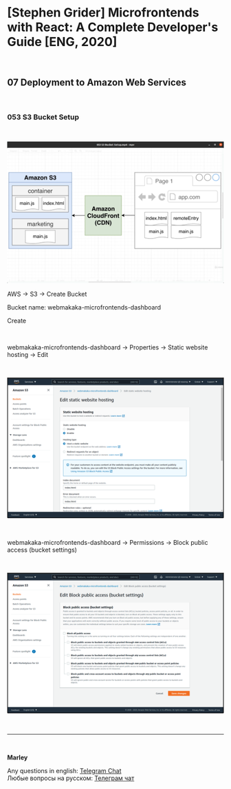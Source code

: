 # [Stephen Grider] Microfrontends with React: A Complete Developer's Guide [ENG, 2020]

<br/>

## 07 Deployment to Amazon Web Services

<br/>

### 053 S3 Bucket Setup

<br/>

![Application](/img/pic-m07-p01.png?raw=true)

AWS -> S3 -> Create Bucket

Bucket name: webmakaka-microfrontends-dashboard

Create

<br/>

webmakaka-microfrontends-dashboard -> Properties -> Static website hosting -> Edit

<br/>

![Application](/img/pic-m07-p02.png?raw=true)

<br/>

webmakaka-microfrontends-dashboard -> Permissions -> Block public access (bucket settings)

<br/>

![Application](/img/pic-m07-p03.png?raw=true)

<br/>

---

<br/>

**Marley**

Any questions in english: <a href="https://jsdev.org/chat/">Telegram Chat</a>  
Любые вопросы на русском: <a href="https://jsdev.ru/chat/">Телеграм чат</a>
